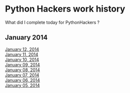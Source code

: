 Python Hackers work history
=============================

What did I complete today for PythonHackers ?

January 2014
--------------

[January 12, 2014](https://github.com/pythonhackers/history/blob/master/january-2014/12-sunday.md)  
[January 11, 2014](https://github.com/pythonhackers/history/blob/master/january-2014/11-saturday.md)  
[January 10, 2014](https://github.com/pythonhackers/history/blob/master/january-2014/10-saturday.md)  
[January 09, 2014](https://github.com/pythonhackers/history/blob/master/january-2014/09-Thursday.md)  
[January 08, 2014](https://github.com/pythonhackers/history/blob/master/january-2014/08-wednesday.md)  
[January 07, 2014](https://github.com/pythonhackers/history/blob/master/january-2014/07-tuesday.md)  
[January 06, 2014](https://github.com/pythonhackers/history/blob/master/january-2014/06-monday.md)  
[January 05, 2014](https://github.com/pythonhackers/history/blob/master/january-2014/05-sunday.md)  


